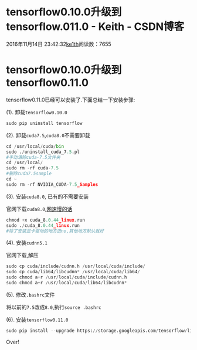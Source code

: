 # tensorflow0.10.0升级到tensorflow.011.0 - Keith - CSDN博客





2016年11月14日 23:42:32[ke1th](https://me.csdn.net/u012436149)阅读数：7655








# tensorflow0.10.0升级到tensorflow0.11.0

tensorflow0.11.0已经可以安装了.下面总结一下安装步骤:

(1). 卸载`tensorflow0.10.0`

```python
sudo pip uninstall tensorflow
```

(2). 卸载`cuda7.5`,`cuda8.0`不需要卸载

```python
cd /usr/local/cuda/bin
sudo ./uninstall_cuda_7.5.pl
#手动清除cuda-7.5文件夹
cd /usr/local/
sudo rm -rf cuda-7.5
#删除cuda7.5sample
cd ~
sudo rm -rf NVIDIA_CUDA-7.5_Samples
```

(3). 安装`cuda8.0`, 已有的不需要安装 

官网下载`cuda8.0`,[网速慢的话](http://www.cnblogs.com/kingstrong/p/5959664.html)

```python
chmod +x cuda_8.0.44_linux.run
sudo ./cuda_8.0.44_linux.run
#除了安装显卡驱动的地方选no,其他地方默认就好
```

(4). 安装`cudnn5.1`

官网下载,解压

```python
sudo cp cuda/include/cudnn.h /usr/local/cuda/include/    
sudo cp cuda/lib64/libcudnn* /usr/local/cuda/lib64/    
sudo chmod a+r /usr/local/cuda/include/cudnn.h    
sudo chmod a+r /usr/local/cuda/lib64/libcudnn*
```

(5). 修改`.bashrc`文件 

将以前的`7.5`改成`8.0`,执行`source .bashrc`

(6). 安装`tensorflow0.11.0`
```python
sudo pip install --upgrade https://storage.googleapis.com/tensorflow/linux/gpu/tensorflow-0.11.0-cp27-none-linux_x86_64.whl
```

Over!




